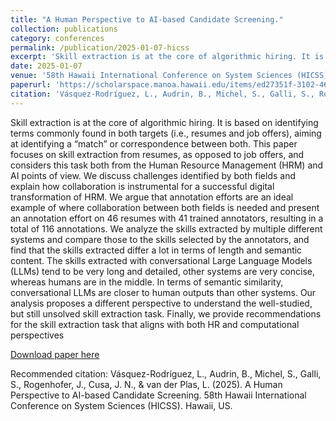 ```yaml
---
title: "A Human Perspective to AI-based Candidate Screening."
collection: publications
category: conferences
permalink: /publication/2025-01-07-hicss
excerpt: 'Skill extraction is at the core of algorithmic hiring. It is based on identifying terms commonly found in both targets (i.e., resumes and job offers), aiming at identifying a “match” or correspondence between both. This paper focuses on skill extraction from resumes, as opposed to job offers, and considers this task both from the Human Resource Management (HRM) and AI points of view. We discuss challenges identified by both fields and explain how collaboration is instrumental for a successful digital transformation of HRM. We argue that annotation efforts are an ideal example of where collaboration between both fields is needed and present an annotation effort on 46 resumes with 41 trained annotators, resulting in a total of 116 annotations. We analyze the skills extracted by multiple different systems and compare those to the skills selected by the annotators, and find that the skills extracted differ a lot in terms of length and semantic content. The skills extracted with conversational Large Language Models (LLMs) tend to be very long and detailed, other systems are very concise, whereas humans are in the middle. In terms of semantic similarity, conversational LLMs are closer to human outputs than other systems. Our analysis proposes a different perspective to understand the well-studied, but still unsolved skill extraction task. Finally, we provide recommendations for the skill extraction task that aligns with both HR and computational perspectives'
date: 2025-01-07
venue: '58th Hawaii International Conference on System Sciences (HICSS), Hawaii, US.'
paperurl: 'https://scholarspace.manoa.hawaii.edu/items/ed27351f-3102-4634-ab75-d17a46e2bd5e'
citation: 'Vásquez-Rodríguez, L., Audrin, B., Michel, S., Galli, S., Rogenhofer, J., Cusa, J. N., &amp; van der Plas, L. (2025). A Human Perspective to AI-based Candidate Screening. 58th Hawaii International Conference on System Sciences (HICSS). Hawaii, US.'
---
```

Skill extraction is at the core of algorithmic hiring. It is based on identifying terms commonly found in both targets (i.e., resumes and job offers), aiming at identifying a “match” or correspondence between both. This paper focuses on skill extraction from resumes, as opposed to job offers, and considers this task both from the Human Resource Management (HRM) and AI points of view. We discuss challenges identified by both fields and explain how collaboration is instrumental for a successful digital transformation of HRM. We argue that annotation efforts are an ideal example of where collaboration between both fields is needed and present an annotation effort on 46 resumes with 41 trained annotators, resulting in a total of 116 annotations. We analyze the skills extracted by multiple different systems and compare those to the skills selected by the annotators, and find that the skills extracted differ a lot in terms of length and semantic content. The skills extracted with conversational Large Language Models (LLMs) tend to be very long and detailed, other systems are very concise, whereas humans are in the middle. In terms of semantic similarity, conversational LLMs are closer to human outputs than other systems. Our analysis proposes a different perspective to understand the well-studied, but still unsolved skill extraction task. Finally, we provide recommendations for the skill extraction task that aligns with both HR and computational perspectives

[Download paper here](https://scholarspace.manoa.hawaii.edu/items/ed27351f-3102-4634-ab75-d17a46e2bd5e)

Recommended citation: Vásquez-Rodríguez, L., Audrin, B., Michel, S., Galli, S., Rogenhofer, J., Cusa, J. N., & van der Plas, L. (2025). A Human Perspective to AI-based Candidate Screening. 58th Hawaii International Conference on System Sciences (HICSS). Hawaii, US.